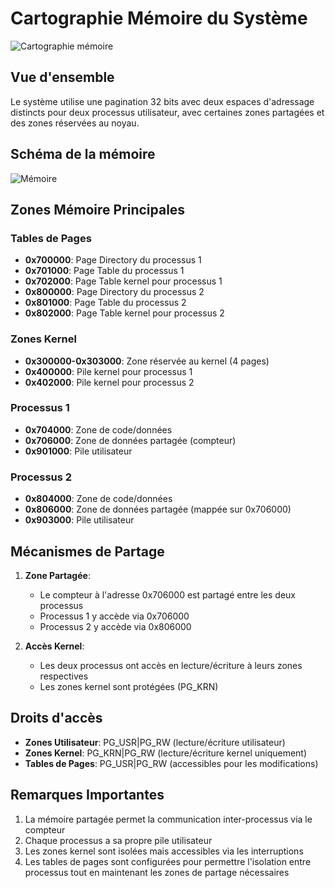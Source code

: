 # Cartographie Mémoire du Système

![Cartographie mémoire](https://aguiller31.github.io/secos-ng/cartpgraphie.png)
## Vue d'ensemble

Le système utilise une pagination 32 bits avec deux espaces d'adressage distincts pour deux processus utilisateur, avec certaines zones partagées et des zones réservées au noyau.

## Schéma de la mémoire
![Mémoire](https://aguiller31.github.io/secos-ng/memory.png?text=image)
## Zones Mémoire Principales

### Tables de Pages
- **0x700000**: Page Directory du processus 1
- **0x701000**: Page Table du processus 1
- **0x702000**: Page Table kernel pour processus 1
- **0x800000**: Page Directory du processus 2
- **0x801000**: Page Table du processus 2
- **0x802000**: Page Table kernel pour processus 2

### Zones Kernel
- **0x300000-0x303000**: Zone réservée au kernel (4 pages)
- **0x400000**: Pile kernel pour processus 1
- **0x402000**: Pile kernel pour processus 2

### Processus 1
- **0x704000**: Zone de code/données
- **0x706000**: Zone de données partagée (compteur)
- **0x901000**: Pile utilisateur

### Processus 2
- **0x804000**: Zone de code/données
- **0x806000**: Zone de données partagée (mappée sur 0x706000)
- **0x903000**: Pile utilisateur

## Mécanismes de Partage

1. **Zone Partagée**: 
   - Le compteur à l'adresse 0x706000 est partagé entre les deux processus
   - Processus 1 y accède via 0x706000
   - Processus 2 y accède via 0x806000

2. **Accès Kernel**:
   - Les deux processus ont accès en lecture/écriture à leurs zones respectives
   - Les zones kernel sont protégées (PG_KRN)

## Droits d'accès

- **Zones Utilisateur**: PG_USR|PG_RW (lecture/écriture utilisateur)
- **Zones Kernel**: PG_KRN|PG_RW (lecture/écriture kernel uniquement)
- **Tables de Pages**: PG_USR|PG_RW (accessibles pour les modifications)

## Remarques Importantes

1. La mémoire partagée permet la communication inter-processus via le compteur
2. Chaque processus a sa propre pile utilisateur
3. Les zones kernel sont isolées mais accessibles via les interruptions
4. Les tables de pages sont configurées pour permettre l'isolation entre processus tout en maintenant les zones de partage nécessaires
